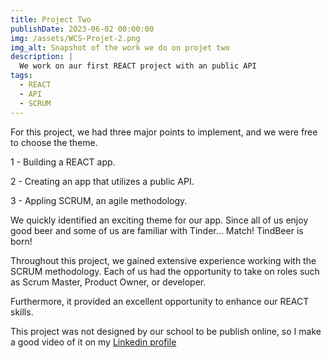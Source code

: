 ```yaml
---
title: Project Two
publishDate: 2023-06-02 00:00:00
img: /assets/WCS-Projet-2.png
img_alt: Snapshot of the work we do on projet two
description: |
  We work on aur first REACT project with an public API
tags:
  - REACT
  - API
  - SCRUM
---
```


For this project, we had three major points to implement, and we were free to choose the theme.

1 - Building a REACT app.

2 - Creating an app that utilizes a public API.

3 - Appling SCRUM, an agile methodology.

We quickly identified an exciting theme for our app. Since all of us enjoy good beer and some of us are familiar with Tinder... Match! TindBeer is born!

Throughout this project, we gained extensive experience working with the SCRUM methodology. Each of us had the opportunity to take on roles such as Scrum Master, Product Owner, or developer.

Furthermore, it provided an excellent opportunity to enhance our REACT skills.

This project was not designed by our school to be publish online, so I make a good video of it on my <a href="https://www.linkedin.com/feed/update/urn:li:activity:7072583813456957440/">Linkedin profile</a>
